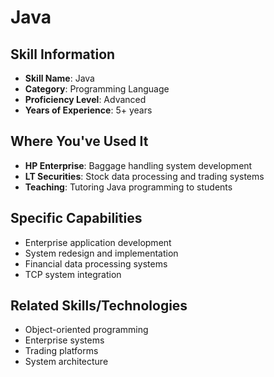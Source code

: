 # Java

## Skill Information
- **Skill Name**: Java
- **Category**: Programming Language
- **Proficiency Level**: Advanced
- **Years of Experience**: 5+ years

## Where You've Used It
- **HP Enterprise**: Baggage handling system development
- **LT Securities**: Stock data processing and trading systems
- **Teaching**: Tutoring Java programming to students

## Specific Capabilities
- Enterprise application development
- System redesign and implementation
- Financial data processing systems
- TCP system integration

## Related Skills/Technologies
- Object-oriented programming
- Enterprise systems
- Trading platforms
- System architecture